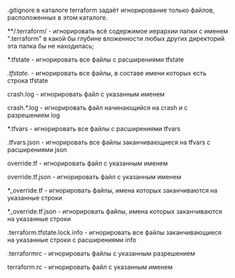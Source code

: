 .gitignore в каталоге terraform задаёт игнорирование только файлов, расположенных в этом каталоге.


**/.terraform/ - игнорировать всё содержимое иерархии папки с именем ".terraform" в какой бы глубине вложенности любых других директорий эта папка бы не находилась;

*.tfstate - игнорировать все файлы с расширениями tfstate

*.tfstate.* - игнорировать все файлы, в составе имени которых есть строка tfstate

crash.log - игнорировать файл с указанным именем

crash.*.log - игнорировать файл начинающийся на crash и с разрешением log

*.tfvars - игнорировать все файлы с расширениями tfvars

.tfvars.json - игнорировать все файлы заканчивающиеся на tfvars с расширениями json

override.tf - игнорировать файл с указанным именем

override.tf.json - игнорировать файл с указанным именем

*_override.tf - игнорировать файлы, имена которых заканчиваются на указанные строки

*_override.tf.json - игнорировать файлы, имена которых заканчиваются на указанные строки

.terraform.tfstate.lock.info - игнорировать все файлы заканчивающиеся на указанные строки с расширениями info

.terraformrc - игнорировать файлы с указанным разрешением

terraform.rc - игнорировать файл с указанным именем

